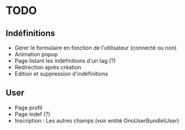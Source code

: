 # TODO

## Indéfinitions

- Gérer le formulaire en fonction de l'utilisateur (connecté ou non)
- Animation popup
- Page listant les indéfinitions d'un tag (?)
- Redirection après création
- Edition et suppression d'indéfinitions

## User

- Page profil
- Page indef (?)
- Inscription : Les autres champs (voir entité OnoUserBundle\\User)
